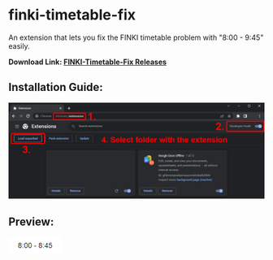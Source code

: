 # finki-timetable-fix
An extension that lets you fix the FINKI timetable problem with "8:00 - 9:45" easily.

**Download Link: [FINKI-Timetable-Fix Releases](https://github.com/AndrejStojkovic/finki-timetable-fix/releases/tag/Releases)**

## Installation Guide:
<img src='misc/installation.png' />

## Preview:
<img src='misc/preview.png' />
